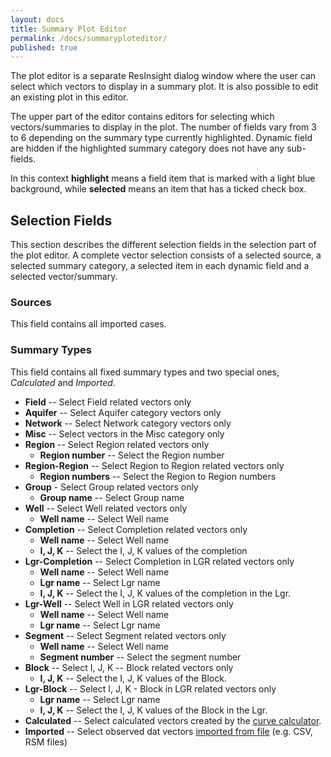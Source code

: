 ```yaml
---
layout: docs
title: Summary Plot Editor
permalink: /docs/summaryploteditor/
published: true
---
```


The plot editor is a separate ResInsight dialog window where the user can select which vectors to display in a summary plot. It is also possible to edit an existing plot in this editor.

The upper part of the editor contains editors for selecting which vectors/summaries to display in the plot. The number of fields vary from 3 to 6 depending on the summary type currently highlighted. Dynamic field are hidden if the highlighted summary category does not have any sub-fields.

<div class="note">
In this context <b>highlight</b> means a field item that is marked with a light blue background, while <b>selected</b> means an item that has a ticked check box.
</div>

## Selection Fields
This section describes the different selection fields in the selection part of the plot editor. A complete vector selection consists of a selected source, a selected summary category, a selected item in each dynamic field and a selected vector/summary.

### Sources
This field contains all imported cases.

### Summary Types
This field contains all fixed summary types and two special ones, *Calculated* and *Imported*. 

- **Field** -- Select Field related vectors only
- **Aquifer** -- Select Aquifer category vectors only 
- **Network** -- Select Network category vectors only  
- **Misc** -- Select vectors in the Misc category only 
- **Region** -- Select Region related vectors only  
   - **Region number** -- Select the Region number
- **Region-Region** -- Select Region to Region related vectors only  
   - **Region numbers** -- Select the Region to Region numbers
- **Group** - Select Group related vectors only
   - **Group name** --  Select Group name
- **Well** -- Select Well related vectors only
   - **Well name** --  Select Well name
- **Completion**   -- Select Completion related vectors only
   - **Well name** --  Select Well name
   - **I, J, K** -- Select the I, J, K values of the completion
- **Lgr-Completion** -- Select Completion in LGR related vectors only
   - **Well name** --  Select Well name
   - **Lgr name** -- Select Lgr name
   - **I, J, K** -- Select the I, J, K values of the completion in the Lgr.
- **Lgr-Well** -- Select Well in LGR related vectors only
   - **Well name** -- Select Well name
   - **Lgr name** -- Select Lgr name 
- **Segment** -- Select Segment related vectors only
   - **Well name** -- Select Well name
   - **Segment number** -- Select the segment number
- **Block** -- Select I, J, K -- Block related vectors only 
   - **I, J, K** -- Select the I, J, K values of the Block. 
- **Lgr-Block** -- Select I, J, K - Block in LGR related vectors only
   - **Lgr name** -- Select Lgr name
   - **I, J, K** -- Select the I, J, K values of the Block in the Lgr. 
- **Calculated** -- Select calculated vectors created by the [curve calculator]({{site.baseurl/docs/curvecalculator}}).
- **Imported** -- Select observed dat vectors [imported from file]({{site.baseurl/docs/importobstimehistdata) (e.g. CSV, RSM files)


